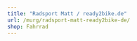 ```yaml
---
title: "Radsport Matt / ready2bike.de"
url: /murg/radsport-matt-ready2bike-de/
shop: Fahrrad
---
```

